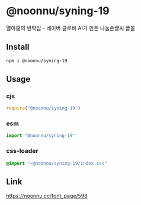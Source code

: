 # @noonnu/syning-19
열아홉의 반짝임 - 네이버 클로바 AI가 만든 나눔손글씨 글꼴

## Install
```sh
npm i @noonnu/syning-19
```
## Usage
### cjs
```js
require("@noonnu/syning-19")
```
### esm
```js
import "@noonnu/syning-19"
```
### css-loader
```css
@import "~@noonnu/syning-19/index.css"
```

## Link
https://noonnu.cc/font_page/598